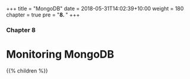 +++
title = "MongoDB"
date = 2018-05-31T14:02:39+10:00
weight = 180
chapter = true
pre = "<b>8. </b>"
+++

### Chapter 8

# Monitoring MongoDB

{{% children  %}}
